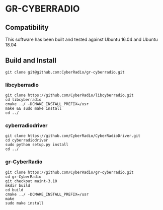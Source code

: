 # GR-CYBERRADIO

## Compatibility
This software has been built and tested against Ubuntu 16.04 and Ubuntu 18.04

## Build and Install

`git clone git@github.com:CyberRadio/gr-cyberradio.git`

### libcyberradio
    
    git clone https://github.com/CyberRadio/libcyberradio.git
    cd libcyberradio
    cmake ../ -DCMAKE_INSTALL_PREFIX=/usr
    make && sudo make install
    cd ../
    
### cyberradiodriver

    git clone https://github.com/CyberRadio/CyberRadioDriver.git
    cd cyberradiodriver
    sudo python setup.py install
    cd ../
    
### gr-CyberRadio

    git clone https://github.com/CyberRadio/gr-cyberradio.git
    cd gr-CyberRadio 
    git checkout maint-3.10
    mkdir build
    cd build
    cmake ../ -DCMAKE_INSTALL_PREFIX=/usr
    make
    sudo make install
    
